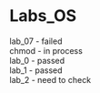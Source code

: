 # Labs_OS
lab_07 - failed  
chmod - in process  
lab_0 - passed  
lab_1 - passed  
lab_2 - need to check  

